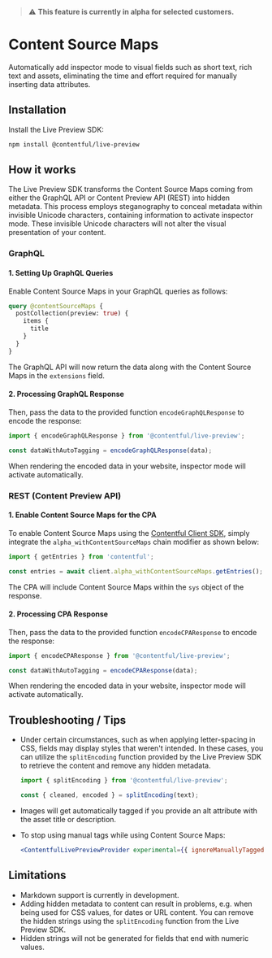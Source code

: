 > ⚠️ **This feature is currently in alpha for selected customers.**

# Content Source Maps

Automatically add inspector mode to visual fields such as short text, rich text and assets, eliminating the time and effort required for manually inserting data attributes.

## Installation

Install the Live Preview SDK:

```bash
npm install @contentful/live-preview
```

## How it works

The Live Preview SDK transforms the Content Source Maps coming from either the GraphQL API or Content Preview API (REST) into hidden metadata. This process employs steganography to conceal metadata within invisible Unicode characters, containing information to activate inspector mode. These invisible Unicode characters will not alter the visual presentation of your content.

### GraphQL

#### 1. Setting Up GraphQL Queries

Enable Content Source Maps in your GraphQL queries as follows:

```graphql
query @contentSourceMaps {
  postCollection(preview: true) {
    items {
      title
    }
  }
}
```

The GraphQL API will now return the data along with the Content Source Maps in the `extensions` field.

#### 2. Processing GraphQL Response

Then, pass the data to the provided function `encodeGraphQLResponse` to encode the response:

```jsx
import { encodeGraphQLResponse } from '@contentful/live-preview';

const dataWithAutoTagging = encodeGraphQLResponse(data);
```

When rendering the encoded data in your website, inspector mode will activate automatically.

### REST (Content Preview API)

#### 1. Enable Content Source Maps for the CPA

To enable Content Source Maps using the [Contentful Client SDK](https://github.com/contentful/contentful.js), simply integrate the `alpha_withContentSourceMaps` chain modifier as shown below:

```jsx
import { getEntries } from 'contentful';

const entries = await client.alpha_withContentSourceMaps.getEntries();
```

The CPA will include Content Source Maps within the `sys` object of the response.

#### 2. Processing CPA Response

Then, pass the data to the provided function `encodeCPAResponse` to encode the response:

```jsx
import { encodeCPAResponse } from '@contentful/live-preview';

const dataWithAutoTagging = encodeCPAResponse(data);
```

When rendering the encoded data in your website, inspector mode will activate automatically.

## Troubleshooting / Tips

- Under certain circumstances, such as when applying letter-spacing in CSS, fields may display styles that weren't intended. In these cases, you can utilize the `splitEncoding` function provided by the Live Preview SDK to retrieve the content and remove any hidden metadata.

  ```jsx
  import { splitEncoding } from '@contentful/live-preview';

  const { cleaned, encoded } = splitEncoding(text);
  ```

- Images will get automatically tagged if you provide an alt attribute with the asset title or description.

- To stop using manual tags while using Content Source Maps:

  ```jsx
  <ContentfulLivePreviewProvider experimental={{ ignoreManuallyTaggedElements: true }} />
  ```

## Limitations

- Markdown support is currently in development.
- Adding hidden metadata to content can result in problems, e.g. when being used for CSS values, for dates or URL content. You can remove the hidden strings using the `splitEncoding` function from the Live Preview SDK.
- Hidden strings will not be generated for fields that end with numeric values.
